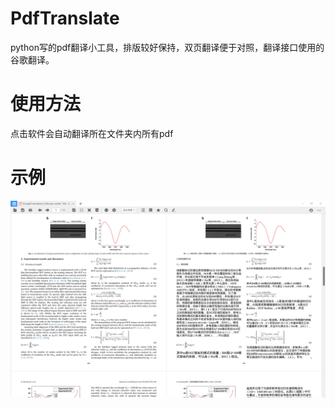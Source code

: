 # PdfTranslate
python写的pdf翻译小工具，排版较好保持，双页翻译便于对照，翻译接口使用的谷歌翻译。
# 使用方法
点击软件会自动翻译所在文件夹内所有pdf
# 示例
 ![example](example.png)
